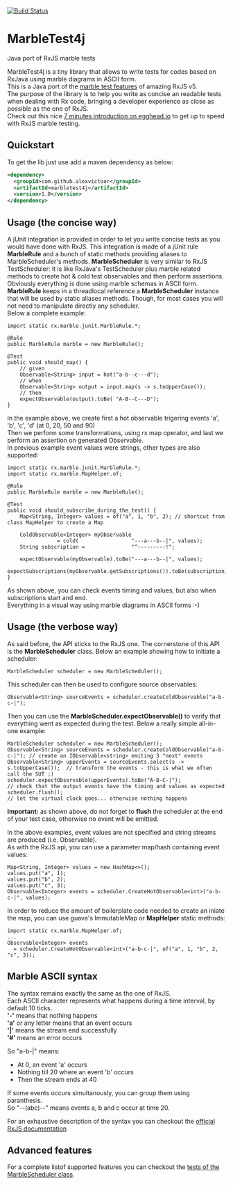 [![Build Status](https://travis-ci.org/alexvictoor/MarbleTest4J.svg?branch=master)](https://travis-ci.org/alexvictoor/MarbleTest4J)

# MarbleTest4j
Java port of RxJS marble tests

MarbleTest4j is a tiny library that allows to write tests for codes based on RxJava using marble diagrams in ASCII form.  
This is a Java port of the [marble test features](https://github.com/ReactiveX/rxjs/blob/master/doc/writing-marble-tests.md) of amazing RxJS v5.  
The purpose of the library is to help you write as concise an readable tests when dealing with Rx code, 
bringing a developer experience as close as possible as the one of RxJS.  
Check out this nice [7 minutes introduction on egghead.io](https://egghead.io/lessons/rxjs-introduction-to-rxjs-marble-testing) to get up to speed with RxJS marble testing.  

## Quickstart

To get the lib just use add a maven dependency as below:
```xml
<dependency>
  <groupId>com.github.alexvictoor</groupId>
  <artifactId>marbletest4j</artifactId>
  <version>1.0</version>
</dependency>
```

## Usage (the concise way)
A jUnit integration is provided in order to let you write concise tests as you would have done with RxJS.
This integration is made of a jUnit rule **MarbleRule** and a bunch of static methods providing aliases to MarbleScheduler's methods. 
**MarbleScheduler** is very similar to RxJS TestScheduler: it is like RxJava's TestScheduler plus marble related methods to create hot & cold 
test observables and then perform assertions. Obviously everything is done using marble schemas in ASCII form.     
**MarbleRule** keeps in a threadlocal reference a **MarbleScheduler** instance that will be used by static aliases methods. 
Though, for most cases you will not need to manipulate directly any scheduler.   
Below a complete example:
```
import static rx.marble.junit.MarbleRule.*;

@Rule
public MarbleRule marble = new MarbleRule();

@Test
public void should_map() {
    // given
    Observable<String> input = hot("a-b--c---d");
    // when
    Observable<String> output = input.map(s -> s.toUpperCase());
    // then
    expectObservable(output).toBe( "A-B--C---D");
}
```
In the example above, we create first a hot observable trigering events 'a', 'b', 'c', 'd' (at 0, 20, 50 and 90)  
Then we perform some transformations, using rx map operator, and last we perform an assertion on generated Observable.  
In previous example event values were strings, other types are also supported:
```
import static rx.marble.junit.MarbleRule.*;
import static rx.marble.MapHelper.of;

@Rule
public MarbleRule marble = new MarbleRule();

@Test
public void should_subscribe_during_the_test() {
    Map<String, Integer> values = of("a", 1, "b", 2); // shortcut from class MapHelper to create a Map
    
    ColdObservable<Integer> myObservable
                = cold(                 "---a---b--|", values);
    String subscription =               "^---------!";
    
    expectObservable(myObservable).toBe("---a---b--|", values);
    expectSubscriptions(myObservable.getSubscriptions()).toBe(subscription);
}
```
As shown above, you can check events timing and values, but also when subscriptions start and end.  
Everything in a visual way using marble diagrams in ASCII forms :-)

## Usage (the verbose way)

As said before, the API sticks to the RxJS one. The cornerstone of this API is the **MarbleScheduler** class. Below an example showing how to initiate a scheduler: 
```
MarbleScheduler scheduler = new MarbleScheduler();
``` 
This scheduler can then be used to configure source observables:
```
Observable<String> sourceEvents = scheduler.createColdObservable("a-b-c-|");
```
Then you can use the **MarbleScheduler.expectObservable()** to verify that everything went as expected during the test. 
Below a really simple all-in-one example: 
```
MarbleScheduler scheduler = new MarbleScheduler();
Observable<String> sourceEvents = scheduler.createColdObservable("a-b-c-|"); // create an IObservable<string> emiting 3 "next" events
Observable<String> upperEvents = sourceEvents.select(s -> s.toUpperCase());  // transform the events - this is what we often call the SUT ;)
scheduler.expectObservable(upperEvents).toBe("A-B-C-|");                     // check that the output events have the timing and values as expected
scheduler.flush();                                                           // let the virtual clock goes... otherwise nothing happens
```
**Important:** as shown above, do not forget to **flush** the scheduler at the end of your test case, otherwise no event will be emitted. 

In the above examples, event values are not specified and string streams are produced (i.e. Observable<String>).  
As with the RxJS api, you can use a parameter map/hash containing event values:
```
Map<String, Integer> values = new HashMap<>();
values.put("a", 1);
values.put("b", 2);
values.put("c", 3);
Observable<Integer> events = scheduler.CreateHotObservable<int>("a-b-c-|", values);
```
In order to reduce the amount of boilerplate code needed to create an iniate the map, you can use guava's ImmutableMap or **MapHelper** static methods:
```
import static rx.marble.MapHelper.of;
...
Observable<Integer> events 
  = scheduler.CreateHotObservable<int>("a-b-c-|", of("a", 1, "b", 2, "c", 3));
```


## Marble ASCII syntax

The syntax remains exactly the same as the one of RxJS.   
Each ASCII character represents what happens during a time interval, by default 10 ticks.  
**'-'** means that nothing happens  
**'a'** or any letter means that an event occurs  
**'|'** means the stream end successfully  
**'#'** means an error occurs

So "a-b-|" means:

- At 0, an event 'a' occurs
- Nothing till 20 where an event 'b' occurs
- Then the stream ends at 40

If some events occurs simultanously, you can group them using paranthesis.  
So "--(abc)--" means events a, b and c occur at time 20.  

For an exhaustive description of the syntax you can checkout 
the [official RxJS documentation](https://github.com/ReactiveX/rxjs/blob/master/doc/writing-marble-tests.md)

## Advanced features

For a complete listof supported features you can checkout 
the [tests of the MarbleScheduler class](https://github.com/alexvictoor/MarbleTest4J/blob/master/src/test/java/rx/marble/MarbleSchedulerTest.java).
